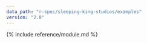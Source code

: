 ```yaml
---
data_path: "r-spec/sleeping-king-studios/examples"
version: "2.8"
---
```


{% include reference/module.md %}
